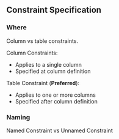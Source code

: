 ## Constraint Specification

### Where

Column vs table constraints.

Column Constraints:
- Applies to a single column
- Specified at column definition

Table Constraint (**Preferred**):
- Applies to one or more columns
- Specified after column definition

### Naming

Named Constraint vs Unnamed Constraint